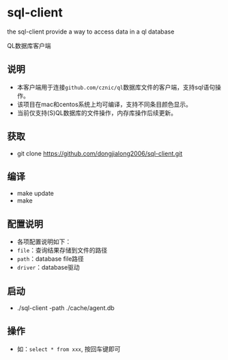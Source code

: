 # sql-client
the sql-client provide a way to access data in a ql database

QL数据库客户端

## 说明

- 本客户端用于连接`github.com/cznic/ql`数据库文件的客户端，支持sql语句操作。
- 该项目在mac和centos系统上均可编译，支持不同条目颜色显示。
- 当前仅支持(S)QL数据库的文件操作，内存库操作后续更新。

## 获取

- git clone https://github.com/dongjialong2006/sql-client.git

## 编译

- make update
- make

## 配置说明

- 各项配置说明如下：
- `file`：查询结果存储到文件的路径
- `path`：database file路径
- `driver`：database驱动

## 启动

- ./sql-client -path ./cache/agent.db

## 操作

- 如：`select * from xxx`, 按回车键即可